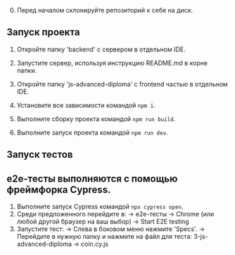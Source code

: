 
0. Перед началом склонируйте репозиторий к себе на диск.

  ## Запуск проекта

1. Откройте папку 'backend' с сервером в отдельном IDE.
2. Запустите сервер, используя инструкцию README.md в корне папки.

3. Откройте папку 'js-advanced-diploma' с frontend частью в отдельном IDE.
4. Установите все зависимости командой `npm i`.
5. Выполните сборку проекта командой `npm run build`.
6. Выполните запуск проекта командой `npm run dev`.

  ## Запуск тестов
  ## e2e-тесты выполняются с помощью фреймфорка Cypress.

1. Выполните запуск Cypress командой `npx cypress open`.
2. Среди предложенного перейдите в:
    -> e2e-тесты
    -> Chrome (или любой другой браузер на ваш выбор)
    -> Start E2E testing
3. Запустите тест:
    -> Слева в боковом меню нажмите 'Specs'.
    -> Перейдите в нужную папку и нажмите на файл для теста: 3-js-advanced-diploma -> coin.cy.js
